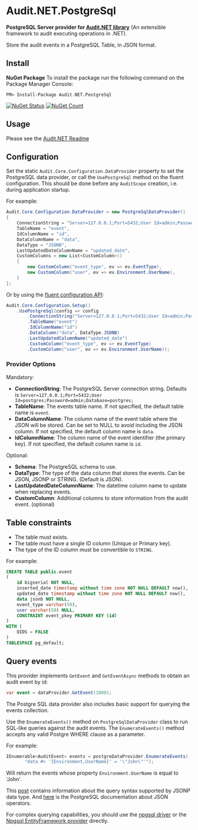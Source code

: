 ﻿# Audit.NET.PostgreSql
**PostgreSQL Server provider for [Audit.NET library](https://github.com/thepirat000/Audit.NET)** (An extensible framework to audit executing operations in .NET).

Store the audit events in a PostgreSQL Table, in JSON format.

## Install

**NuGet Package** 
To install the package run the following command on the Package Manager Console:

```
PM> Install-Package Audit.NET.PostgreSql
```

[![NuGet Status](https://img.shields.io/nuget/v/Audit.NET.PostgreSql.svg?style=flat)](https://www.nuget.org/packages/Audit.NET.PostgreSql/)
[![NuGet Count](https://img.shields.io/nuget/dt/Audit.NET.PostgreSql.svg)](https://www.nuget.org/packages/Audit.NET.PostgreSql/)

## Usage
Please see the [Audit.NET Readme](https://github.com/thepirat000/Audit.NET#usage)

## Configuration
Set the static `Audit.Core.Configuration.DataProvider` property to set the PostgreSQL data provider, or call the `UsePostgreSql` method on the fluent configuration. This should be done before any `AuditScope` creation, i.e. during application startup.

For example:
```c#
Audit.Core.Configuration.DataProvider = new PostgreSqlDataProvider()
{
    ConnectionString = "Server=127.0.0.1;Port=5432;User Id=admin;Password=admin;Database=postgres;",
    TableName = "event",
    IdColumnName = "id",
    DataColumnName = "data",
    DataType = "JSONB",
    LastUpdatedDateColumnName = "updated_date",
    CustomColumns = new List<CustomColumn>()
    {
        new CustomColumn("event_type", ev => ev.EventType),
        new CustomColumn("user", ev => ev.Environment.UserName),
    }
};
```

Or by using the [fluent configuration API](https://github.com/thepirat000/Audit.NET#configuration-fluent-api):
```c#
Audit.Core.Configuration.Setup()
    .UsePostgreSql(config => config
        .ConnectionString("Server=127.0.0.1;Port=5432;User Id=admin;Password=admin;Database=postgres;")
        .TableName("event")
        .IdColumnName("id")
        .DataColumn("data", DataType.JSONB)
        .LastUpdatedColumnName("updated_date")
        .CustomColumn("event_type", ev => ev.EventType)
        .CustomColumn("user", ev => ev.Environment.UserName));
```

### Provider Options

Mandatory:
- **ConnectionString**: The PostgreSQL Server connection string. Defaults is `Server=127.0.0.1;Port=5432;User Id=postgres;Password=admin;Database=postgres;`
- **TableName**: The events table name. If not specified, the default table name is `event`.
- **DataColumnName**: The column name of the event table where the JSON will be stored. Can be set to NULL to avoid including the JSON column. If not specified, the default column name is `data`.
- **IdColumnName**: The column name of the event identifier (the primary key). If not specified, the default column name is `id`.

Optional:
- **Schema**: The PostgreSQL schema to use.
- **DataType**: The type of the data column that stores the events. Can be JSON, JSONP or STRING. (Default is JSON).
- **LastUpdatedDateColumnName**: The datetime column name to update when replacing events.
- **CustomColumn**: Additional columns to store information from the audit event. (optional)

## Table constraints

- The table must exists. 
- The table must have a single ID column (Unique or Primary key).
- The type of the ID column must be convertible to `STRING`.

For example:
```SQL
CREATE TABLE public.event
(
    id bigserial NOT NULL,
    inserted_date timestamp without time zone NOT NULL DEFAULT now(),
    updated_date timestamp without time zone NOT NULL DEFAULT now(),
    data jsonb NOT NULL,
    event_type varchar(50),
    user varchar(50) NULL,
    CONSTRAINT event_pkey PRIMARY KEY (id)
)
WITH (
    OIDS = FALSE
)
TABLESPACE pg_default;
```

## Query events

This provider implements `GetEvent` and `GetEventAsync` methods to obtain an audit event by id:

```c#
var event = dataProvider.GetEvent(1000);
```

The Postgre SQL data provider also includes basic support for querying the events collection.

Use the `EnumerateEvents()` method on `PostgreSqlDataProvider` class to run SQL-like queries against the audit events. The `EnumerateEvents()` method accepts any valid Postgre WHERE clause as a parameter.

For example:
```c#
IEnumerable<AuditEvent> events = postgreDataProvider.EnumerateEvents(
       "data #> '{Environment,UserName}' = '\"John\"'");
```

Will return the events whose property `Environment.UserName` is equal to 'John'.

This [post](http://schinckel.net/2014/05/25/querying-json-in-postgres/) contains information about the query syntax supported by JSONP data type.
And [here](https://www.postgresql.org/docs/9.4/static/functions-json.html) is the PostgreSQL documentation about JSON operators.

For complex querying capabilities, you should use the [npgsql driver](https://www.nuget.org/packages/Npgsql/) or the [Npgsql EntityFramework provider](http://www.npgsql.org/efcore/) directly.


